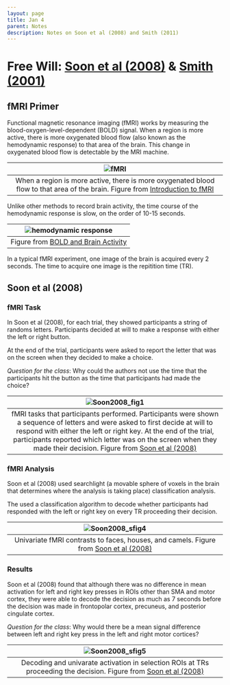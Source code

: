 ```yaml
---
layout: page
title: Jan 4
parent: Notes
description: Notes on Soon et al (2008) and Smith (2011)
---
```


# Free Will: [Soon et al (2008)](https://www.nature.com/articles/nn.2112) & [Smith (2001)](https://www.nature.com/articles/477023a)


## fMRI Primer

Functional magnetic resonance imaging (fMRI) works by measuring the blood-oxygen-level-dependent (BOLD) signal. When a region is more active, there is more oxygenated blood flow (also known as the hemodynamic response) to that area of the brain. This change in oxygenated blood flow is detectable by the MRI machine. 

| ![fMRI](../../assets/images/resting-and-activated.jpg) |
|:--:|
| When a region is more active, there is more oxygenated blood flow to that area of the brain. Figure from [Introduction to fMRI](https://www.ndcn.ox.ac.uk/divisions/fmrib/what-is-fmri/introduction-to-fmri) |

Unlike other methods to record brain activity, the time course of the hemodynamic response is slow, on the order of 10-15 seconds.  

|  ![hemodynamic response](../../assets/images/hemodynamic_response.png) |
|:--:|
| Figure from [BOLD and Brain Activity](https://mriquestions.com/does-boldbrain-activity.html) |

In a typical fMRI experiment, one image of the brain is acquired every 2 seconds. The time to acquire one image is the repitition time (TR). 

## Soon et al (2008)

### fMRI Task

In Soon et al (2008), for each trial, they showed participants a string of randoms letters. Participants decided at will to make a response with either the left or right button. 

At the end of the trial, participants were asked to report the letter that was on the screen when they decided to make a choice. 

*Question for the class*: Why could the authors not use the time that the participants hit the button as the time that participants had made the choice? 

|  ![Soon2008_fig1](../../assets/images/Soon2008_fig1.jpg) |
|:--:|
| fMRI tasks that participants performed. Participants were shown a sequence of letters and were asked to first decide at will to respond with either the left or right key. At the end of the trial, participants reported which letter was on the screen when they made their decision. Figure from [Soon et al (2008)](https://www.nature.com/articles/nn.2112) |

### fMRI Analysis

Soon et al (2008) used searchlight (a movable sphere of voxels in the brain that determines where the analysis is taking place) classification analysis. 

The used a classification algorithm to decode whether participants had responded with the left or right key on every TR proceeding their decision.

|  ![Soon2008_sfig4](../../assets/images/Soon2008_sfig4.png) |
|:--:|
| Univariate fMRI contrasts to faces, houses, and camels. Figure from [Soon et al (2008)](https://www.nature.com/articles/nn.2112) |

### Results

Soon et al (2008) found that although there was no difference in mean activation for left and right key presses in ROIs other than SMA and motor cortex, they were able to decode the decision as much as 7 seconds before the decision was made in frontopolar cortex, precuneus, and posterior cingulate cortex. 

*Question for the class*: Why would there be a mean signal difference between left and right key press in the left and right motor cortices?

|  ![Soon2008_sfig5](../../assets/images/Soon2008_sfig5.png) |
|:--:|
| Decoding and univarate activation in selection ROIs at TRs proceeding the decision. Figure from [Soon et al (2008)](https://www.nature.com/articles/nn.2112) |
